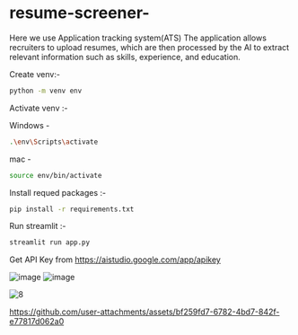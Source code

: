 # resume-screener-
Here we use Application tracking system(ATS) The application allows recruiters to upload resumes, which are then processed by the AI to extract relevant information such as skills, experience, and education.

Create venv:- 
```bash 
python -m venv env
```

Activate venv :-  

  Windows - 
  ```bash  
  .\env\Scripts\activate 
  ```
  mac - 
  ```bash  
  source env/bin/activate 
  ```

Install requed packages :- 
```bash  
pip install -r requirements.txt 
```

Run streamlit :- 
```cmd  
streamlit run app.py 
```
Get API Key from  https://aistudio.google.com/app/apikey

![image](https://github.com/user-attachments/assets/eec6d459-df0e-4fc0-b55e-92a5b8ed6f36)
![image](https://github.com/user-attachments/assets/f5a9db8d-42cb-4663-8540-d641275eef83)

![8](https://github.com/user-attachments/assets/5018a63b-f349-4955-a996-2b358d044f99)

https://github.com/user-attachments/assets/bf259fd7-6782-4bd7-842f-e77817d062a0
